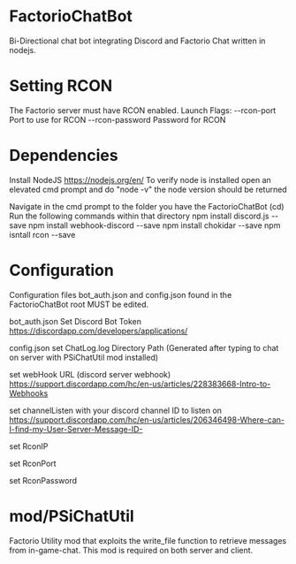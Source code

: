 # FactorioChatBot
Bi-Directional chat bot integrating Discord and Factorio Chat written in nodejs.

# Setting RCON
The Factorio server must have RCON enabled.
Launch Flags:
--rcon-port <port>	Port to use for RCON
--rcon-password <pass>	Password for RCON

# Dependencies
Install NodeJS https://nodejs.org/en/
  To verify node is installed open an elevated cmd prompt and do "node -v"
  the node version should be returned

Navigate in the cmd prompt to the folder you have the FactorioChatBot (cd)
  Run the following commands within that directory
npm install discord.js --save
npm install webhook-discord --save
npm install chokidar --save
npm isntall rcon --save

# Configuration
Configuration files bot_auth.json and config.json found in the FactorioChatBot root MUST be edited.

bot_auth.json
  Set Discord Bot Token
  https://discordapp.com/developers/applications/

config.json
  set ChatLog.log Directory Path (Generated after typing to chat on server with PSiChatUtil mod installed)

  set webHook URL (discord server webhook)
    https://support.discordapp.com/hc/en-us/articles/228383668-Intro-to-Webhooks

  set channelListen with your discord channel ID to listen on
    https://support.discordapp.com/hc/en-us/articles/206346498-Where-can-I-find-my-User-Server-Message-ID-

  set RconIP

  set RconPort

  set RconPassword

# mod/PSiChatUtil
Factorio Utility mod that exploits the write_file function to retrieve messages from in-game-chat.
This mod is required on both server and client.
